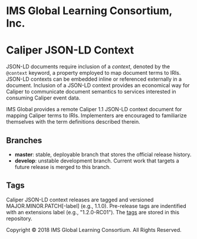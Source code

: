 # IMS Global Learning Consortium, Inc.

# Caliper JSON-LD Context

JSON-LD documents require inclusion of a *context*, denoted by the `@context` keyword, a property employed to map document 
terms to IRIs.  JSON-LD contexts can be embedded inline or referenced externally in a document.  Inclusion of a JSON-LD 
context provides an economical way for Caliper to communicate document semantics to services interested in consuming 
Caliper event data.

IMS Global provides a remote Caliper 1.1 JSON-LD context document for mapping Caliper terms to IRIs.  Implementers are 
encouraged to familiarize themselves with the term definitions described therein. 

## Branches
* __master__: stable, deployable branch that stores the official release history.  
* __develop__: unstable development branch.  Current work that targets a future release is merged to this branch.

## Tags
Caliper JSON-LD context releases are tagged and versioned MAJOR.MINOR.PATCH\[-label\] (e.g., 1.1.0).  Pre-release tags 
are indentified with an extensions label (e.g., "1.2.0-RC01").  The [tags](https://github.com/IMSGlobal/caliper-spec/tags) 
are stored in this repository.

Copyright &copy; 2018 IMS Global Learning Consortium. All Rights Reserved.